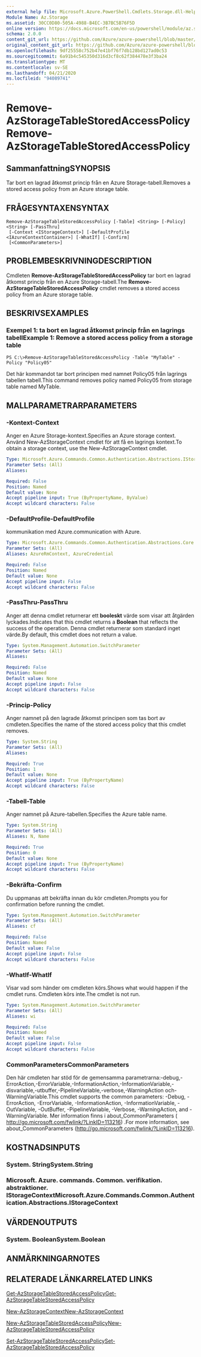 ```yaml
---
external help file: Microsoft.Azure.PowerShell.Cmdlets.Storage.dll-Help.xml
Module Name: Az.Storage
ms.assetid: 30CC0D80-505A-4988-B4EC-3B7BC5B76F5D
online version: https://docs.microsoft.com/en-us/powershell/module/az.storage/remove-azstoragetablestoredaccesspolicy
schema: 2.0.0
content_git_url: https://github.com/Azure/azure-powershell/blob/master/src/Storage/Storage.Management/help/Remove-AzStorageTableStoredAccessPolicy.md
original_content_git_url: https://github.com/Azure/azure-powershell/blob/master/src/Storage/Storage.Management/help/Remove-AzStorageTableStoredAccessPolicy.md
ms.openlocfilehash: 9df25558c752b47e41bf76f7db128bd127ad0c53
ms.sourcegitcommit: 6a91b4c545350d316d3cf8c62f384478e3f3ba24
ms.translationtype: MT
ms.contentlocale: sv-SE
ms.lasthandoff: 04/21/2020
ms.locfileid: "94089741"
---
```

# <span data-ttu-id="c4e8e-101">Remove-AzStorageTableStoredAccessPolicy</span><span class="sxs-lookup"><span data-stu-id="c4e8e-101">Remove-AzStorageTableStoredAccessPolicy</span></span>

## <span data-ttu-id="c4e8e-102">Sammanfattning</span><span class="sxs-lookup"><span data-stu-id="c4e8e-102">SYNOPSIS</span></span>
<span data-ttu-id="c4e8e-103">Tar bort en lagrad åtkomst princip från en Azure Storage-tabell.</span><span class="sxs-lookup"><span data-stu-id="c4e8e-103">Removes a stored access policy from an Azure storage table.</span></span>

## <span data-ttu-id="c4e8e-104">FRÅGESYNTAXEN</span><span class="sxs-lookup"><span data-stu-id="c4e8e-104">SYNTAX</span></span>

```
Remove-AzStorageTableStoredAccessPolicy [-Table] <String> [-Policy] <String> [-PassThru]
 [-Context <IStorageContext>] [-DefaultProfile <IAzureContextContainer>] [-WhatIf] [-Confirm]
 [<CommonParameters>]
```

## <span data-ttu-id="c4e8e-105">PROBLEMBESKRIVNING</span><span class="sxs-lookup"><span data-stu-id="c4e8e-105">DESCRIPTION</span></span>
<span data-ttu-id="c4e8e-106">Cmdleten **Remove-AzStorageTableStoredAccessPolicy** tar bort en lagrad åtkomst princip från en Azure Storage-tabell.</span><span class="sxs-lookup"><span data-stu-id="c4e8e-106">The **Remove-AzStorageTableStoredAccessPolicy** cmdlet removes a stored access policy from an Azure storage table.</span></span>

## <span data-ttu-id="c4e8e-107">BESKRIVS</span><span class="sxs-lookup"><span data-stu-id="c4e8e-107">EXAMPLES</span></span>

### <span data-ttu-id="c4e8e-108">Exempel 1: ta bort en lagrad åtkomst princip från en lagrings tabell</span><span class="sxs-lookup"><span data-stu-id="c4e8e-108">Example 1: Remove a stored access policy from a storage table</span></span>
```
PS C:\>Remove-AzStorageTableStoredAccessPolicy -Table "MyTable" -Policy "Policy05"
```

<span data-ttu-id="c4e8e-109">Det här kommandot tar bort principen med namnet Policy05 från lagrings tabellen tabell.</span><span class="sxs-lookup"><span data-stu-id="c4e8e-109">This command removes policy named Policy05 from storage table named MyTable.</span></span>

## <span data-ttu-id="c4e8e-110">MALLPARAMETRAR</span><span class="sxs-lookup"><span data-stu-id="c4e8e-110">PARAMETERS</span></span>

### <span data-ttu-id="c4e8e-111">-Kontext</span><span class="sxs-lookup"><span data-stu-id="c4e8e-111">-Context</span></span>
<span data-ttu-id="c4e8e-112">Anger en Azure Storage-kontext.</span><span class="sxs-lookup"><span data-stu-id="c4e8e-112">Specifies an Azure storage context.</span></span>
<span data-ttu-id="c4e8e-113">Använd New-AzStorageContext cmdlet för att få en lagrings kontext.</span><span class="sxs-lookup"><span data-stu-id="c4e8e-113">To obtain a storage context, use the New-AzStorageContext cmdlet.</span></span>

```yaml
Type: Microsoft.Azure.Commands.Common.Authentication.Abstractions.IStorageContext
Parameter Sets: (All)
Aliases:

Required: False
Position: Named
Default value: None
Accept pipeline input: True (ByPropertyName, ByValue)
Accept wildcard characters: False
```

### <span data-ttu-id="c4e8e-114">-DefaultProfile</span><span class="sxs-lookup"><span data-stu-id="c4e8e-114">-DefaultProfile</span></span>
<span data-ttu-id="c4e8e-115">kommunikation med Azure.</span><span class="sxs-lookup"><span data-stu-id="c4e8e-115">communication with Azure.</span></span>

```yaml
Type: Microsoft.Azure.Commands.Common.Authentication.Abstractions.Core.IAzureContextContainer
Parameter Sets: (All)
Aliases: AzureRmContext, AzureCredential

Required: False
Position: Named
Default value: None
Accept pipeline input: False
Accept wildcard characters: False
```

### <span data-ttu-id="c4e8e-116">-PassThru</span><span class="sxs-lookup"><span data-stu-id="c4e8e-116">-PassThru</span></span>
<span data-ttu-id="c4e8e-117">Anger att denna cmdlet returnerar ett **booleskt** värde som visar att åtgärden lyckades.</span><span class="sxs-lookup"><span data-stu-id="c4e8e-117">Indicates that this cmdlet returns a **Boolean** that reflects the success of the operation.</span></span>
<span data-ttu-id="c4e8e-118">Denna cmdlet returnerar som standard inget värde.</span><span class="sxs-lookup"><span data-stu-id="c4e8e-118">By default, this cmdlet does not return a value.</span></span>

```yaml
Type: System.Management.Automation.SwitchParameter
Parameter Sets: (All)
Aliases:

Required: False
Position: Named
Default value: None
Accept pipeline input: False
Accept wildcard characters: False
```

### <span data-ttu-id="c4e8e-119">-Princip</span><span class="sxs-lookup"><span data-stu-id="c4e8e-119">-Policy</span></span>
<span data-ttu-id="c4e8e-120">Anger namnet på den lagrade åtkomst principen som tas bort av cmdleten.</span><span class="sxs-lookup"><span data-stu-id="c4e8e-120">Specifies the name of the stored access policy that this cmdlet removes.</span></span>

```yaml
Type: System.String
Parameter Sets: (All)
Aliases:

Required: True
Position: 1
Default value: None
Accept pipeline input: True (ByPropertyName)
Accept wildcard characters: False
```

### <span data-ttu-id="c4e8e-121">-Tabell</span><span class="sxs-lookup"><span data-stu-id="c4e8e-121">-Table</span></span>
<span data-ttu-id="c4e8e-122">Anger namnet på Azure-tabellen.</span><span class="sxs-lookup"><span data-stu-id="c4e8e-122">Specifies the Azure table name.</span></span>

```yaml
Type: System.String
Parameter Sets: (All)
Aliases: N, Name

Required: True
Position: 0
Default value: None
Accept pipeline input: True (ByPropertyName)
Accept wildcard characters: False
```

### <span data-ttu-id="c4e8e-123">-Bekräfta</span><span class="sxs-lookup"><span data-stu-id="c4e8e-123">-Confirm</span></span>
<span data-ttu-id="c4e8e-124">Du uppmanas att bekräfta innan du kör cmdleten.</span><span class="sxs-lookup"><span data-stu-id="c4e8e-124">Prompts you for confirmation before running the cmdlet.</span></span>

```yaml
Type: System.Management.Automation.SwitchParameter
Parameter Sets: (All)
Aliases: cf

Required: False
Position: Named
Default value: False
Accept pipeline input: False
Accept wildcard characters: False
```

### <span data-ttu-id="c4e8e-125">-WhatIf</span><span class="sxs-lookup"><span data-stu-id="c4e8e-125">-WhatIf</span></span>
<span data-ttu-id="c4e8e-126">Visar vad som händer om cmdleten körs.</span><span class="sxs-lookup"><span data-stu-id="c4e8e-126">Shows what would happen if the cmdlet runs.</span></span>
<span data-ttu-id="c4e8e-127">Cmdleten körs inte.</span><span class="sxs-lookup"><span data-stu-id="c4e8e-127">The cmdlet is not run.</span></span>

```yaml
Type: System.Management.Automation.SwitchParameter
Parameter Sets: (All)
Aliases: wi

Required: False
Position: Named
Default value: False
Accept pipeline input: False
Accept wildcard characters: False
```

### <span data-ttu-id="c4e8e-128">CommonParameters</span><span class="sxs-lookup"><span data-stu-id="c4e8e-128">CommonParameters</span></span>
<span data-ttu-id="c4e8e-129">Den här cmdleten har stöd för de gemensamma parametrarna:-debug,-ErrorAction,-ErrorVariable,-InformationAction,-InformationVariable,-disvariable,-utbuffer,-PipelineVariable,-verbose,-WarningAction och-WarningVariable.</span><span class="sxs-lookup"><span data-stu-id="c4e8e-129">This cmdlet supports the common parameters: -Debug, -ErrorAction, -ErrorVariable, -InformationAction, -InformationVariable, -OutVariable, -OutBuffer, -PipelineVariable, -Verbose, -WarningAction, and -WarningVariable.</span></span> <span data-ttu-id="c4e8e-130">Mer information finns i about_CommonParameters ( http://go.microsoft.com/fwlink/?LinkID=113216) .</span><span class="sxs-lookup"><span data-stu-id="c4e8e-130">For more information, see about_CommonParameters (http://go.microsoft.com/fwlink/?LinkID=113216).</span></span>

## <span data-ttu-id="c4e8e-131">KOSTNADS</span><span class="sxs-lookup"><span data-stu-id="c4e8e-131">INPUTS</span></span>

### <span data-ttu-id="c4e8e-132">System. String</span><span class="sxs-lookup"><span data-stu-id="c4e8e-132">System.String</span></span>

### <span data-ttu-id="c4e8e-133">Microsoft. Azure. commands. Common. verifikation. abstraktioner. IStorageContext</span><span class="sxs-lookup"><span data-stu-id="c4e8e-133">Microsoft.Azure.Commands.Common.Authentication.Abstractions.IStorageContext</span></span>

## <span data-ttu-id="c4e8e-134">VÄRDEN</span><span class="sxs-lookup"><span data-stu-id="c4e8e-134">OUTPUTS</span></span>

### <span data-ttu-id="c4e8e-135">System. Boolean</span><span class="sxs-lookup"><span data-stu-id="c4e8e-135">System.Boolean</span></span>

## <span data-ttu-id="c4e8e-136">ANMÄRKNINGAR</span><span class="sxs-lookup"><span data-stu-id="c4e8e-136">NOTES</span></span>

## <span data-ttu-id="c4e8e-137">RELATERADE LÄNKAR</span><span class="sxs-lookup"><span data-stu-id="c4e8e-137">RELATED LINKS</span></span>

[<span data-ttu-id="c4e8e-138">Get-AzStorageTableStoredAccessPolicy</span><span class="sxs-lookup"><span data-stu-id="c4e8e-138">Get-AzStorageTableStoredAccessPolicy</span></span>](./Get-AzStorageTableStoredAccessPolicy.md)

[<span data-ttu-id="c4e8e-139">New-AzStorageContext</span><span class="sxs-lookup"><span data-stu-id="c4e8e-139">New-AzStorageContext</span></span>](./New-AzStorageContext.md)

[<span data-ttu-id="c4e8e-140">New-AzStorageTableStoredAccessPolicy</span><span class="sxs-lookup"><span data-stu-id="c4e8e-140">New-AzStorageTableStoredAccessPolicy</span></span>](./New-AzStorageTableStoredAccessPolicy.md)

[<span data-ttu-id="c4e8e-141">Set-AzStorageTableStoredAccessPolicy</span><span class="sxs-lookup"><span data-stu-id="c4e8e-141">Set-AzStorageTableStoredAccessPolicy</span></span>](./Set-AzStorageTableStoredAccessPolicy.md)
